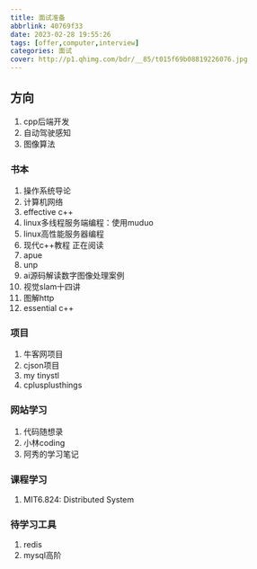 ```yaml
---
title: 面试准备
abbrlink: 40769f33
date: 2023-02-28 19:55:26
tags: [offer,computer,interview]
categories: 面试
cover: http://p1.qhimg.com/bdr/__85/t015f69b08819226076.jpg
---
```

## 方向
1. cpp后端开发
2. 自动驾驶感知
3. 图像算法
### 书本
1. 操作系统导论
2. 计算机网络
3. effective c++
4. linux多线程服务端编程：使用muduo
5. linux高性能服务器编程
6. 现代c++教程 正在阅读
7. apue
8. unp
9. ai源码解读数字图像处理案例
10. 视觉slam十四讲
11. 图解http
12. essential c++
### 项目
1. 牛客网项目
2. cjson项目
3. my tinystl
4. cplusplusthings
### 网站学习
1. 代码随想录
2. 小林coding
3. 阿秀的学习笔记
### 课程学习
1. MIT6.824: Distributed System
### 待学习工具
1. redis
2. mysql高阶